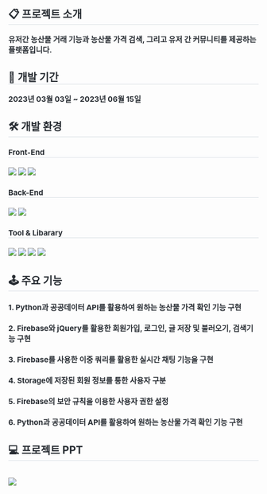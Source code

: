 <div style="text-align: left;"> 
    <h2 style="border-bottom: 1px solid #d8dee4; color: #282d33;"> 📋 프로젝트 소개 </h2>  
    <div style="font-weight: 700; font-size: 15px; text-align: left; color: #282d33;">
      유저간 농산물 거래 기능과 농산물 가격 검색, 그리고 유저 간 커뮤니티를 제공하는 플랫폼입니다.
    </div> 
    </div>
    <h2 style="border-bottom: 1px solid #d8dee4; color: #282d33;"> 📅 개발 기간 </h2>  
    <div style="font-weight: 700; font-size: 15px; text-align: left; color: #282d33;"> 2023년 03월 03일 ~ 2023년 06월 15일 </div> 
    </div>
    <h2 style="border-bottom: 1px solid #d8dee4; color: #282d33;"> 🛠️ 개발 환경 </h2>  
    <div style="font-weight: 700; font-size: 15px; text-align: left; color: #282d33;"> 
      <h4 style="border-bottom: 1px solid #d8dee4; color: #282d33;"> Front-End</h4>
      <div style="margin: ; text-align: left;" "text-align: left;"> 
          <img src="https://img.shields.io/badge/HTML5-E34F26?style=for-the-badge&logo=HTML5&logoColor=white">
          <img src="https://img.shields.io/badge/CSS3-1572B6?style=for-the-badge&logo=CSS3&logoColor=white">
          <img src="https://img.shields.io/badge/Javascript-F7DF1E?style=for-the-badge&logo=Javascript&logoColor=white"></div>
      <h4 style="border-bottom: 1px solid #d8dee4; color: #282d33;"> Back-End </h4>
      <div style="margin: ; text-align: left;" "text-align: left;"> 
          <img src="https://img.shields.io/badge/Python-3776AB?style=for-the-badge&logo=Python&logoColor=white">
          <img src="https://img.shields.io/badge/Firebase-FFCA28?style=for-the-badge&logo=Firebase&logoColor=white"></div>
      <h4 style="border-bottom: 1px solid #d8dee4; color: #282d33;"> Tool & Libarary </h4>
      <div style="margin: ; text-align: left;" "text-align: left;"> 
          <img src="https://img.shields.io/badge/jQuery-0769AD?style=for-the-badge&amp;logo=jQuery&amp;logoColor=white">
          <img src="https://img.shields.io/badge/Pycharm-3776AB?style=for-the-badge&amp;logo=Pycharm&amp;logoColor=white">
          <img src="https://img.shields.io/badge/Github-181717?style=for-the-badge&logo=Github&logoColor=white">
          <img src="https://img.shields.io/badge/Bootstrap-7952B3?style=for-the-badge&logo=Bootstrap&logoColor=white"></div>
    </div> 
    <h2 style="border-bottom: 1px solid #d8dee4; color: #282d33;"> 🕹️ 주요 기능 </h2>  
    <div style="font-weight: 700; font-size: 15px; text-align: left; color: #282d33;"> 
      <h4> 1. Python과 공공데이터 API를 활용하여 원하는 농산물 가격 확인 기능 구현 </h4>
      <h4> 2. Firebase와 jQuery를 활용한 회원가입, 로그인, 글 저장 및 불러오기, 검색기능 구현 </h4>
      <h4> 3. Firebase를 사용한 이중 쿼리를 활용한 실시간 채팅 기능을 구현 </h4>
      <h4> 4. Storage에 저장된 회원 정보를 통한 사용자 구분 </h4>
      <h4> 5. Firebase의 보안 규칙을 이용한 사용자 권한 설정 </h4>
      <h4> 6. Python과 공공데이터 API를 활용하여 원하는 농산물 가격 확인 기능 구현 </h4> 
    </div>
    </div>
    <div style="text-align: left;">
    <h2 style="border-bottom: 1px solid #d8dee4; color: #282d33;"> 💻 프로젝트 PPT </h2> <br> 
    <div style="text-align: left;"> <a href=https://www.canva.com/design/DAFlyxPj-0U/AJxkoSZRh7_f6qwbC4YfuA/edit> <img src="https://img.shields.io/badge/canva ppt-1877F2?style=for-the-badge&logo=canva&logoColor=white&link=https://www.canva.com/design/DAFlyxPj-0U/AJxkoSZRh7_f6qwbC4YfuA/edit"> </a>
          </div>  <br> 
    <div style="text-align: left;">  </div> 
    </div>
    
